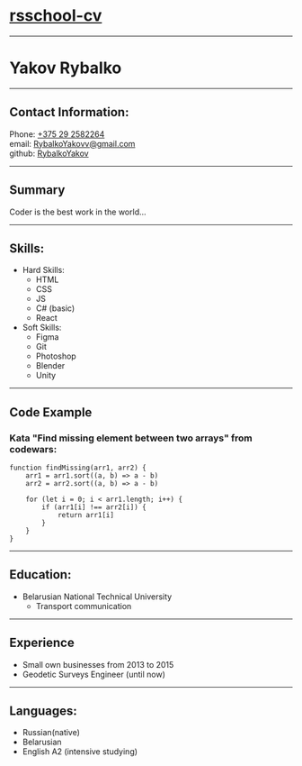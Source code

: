 # [rsschool-cv](https://RybalkoYakov.github.io/rsschool-cv/)

***

# Yakov Rybalko

***

## Contact Information:

Phone: [+375 29 2582264](tel:+375292582264)\
email: [RybalkoYakovv@gmail.com](mailto:RybalkoYakovv@gmail.com)\
github: [RybalkoYakov](https://github.com/RybalkoYakov)

***

## Summary

 Coder is the best work in the world...

***

## Skills:

* Hard Skills:
    * HTML
    * CSS
    * JS
    * C# (basic)
    * React
* Soft Skills:
    * Figma
    * Git
    * Photoshop
    * Blender
    * Unity
***

## Code Example
### Kata "Find missing element between two arrays" from codewars:

    function findMissing(arr1, arr2) {
        arr1 = arr1.sort((a, b) => a - b)
        arr2 = arr2.sort((a, b) => a - b)
        
        for (let i = 0; i < arr1.length; i++) {
            if (arr1[i] !== arr2[i]) {
                return arr1[i]
            }
        }
    }
***

## Education:

 * Belarusian National Technical University
    * Transport communication

***

## Experience
* Small own businesses from 2013 to 2015
* Geodetic Surveys Engineer (until now)

***
## Languages:

* Russian(native)
* Belarusian
* English A2 (intensive studying)